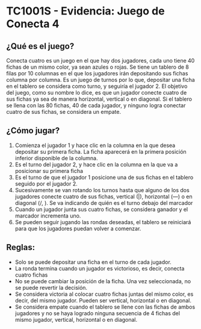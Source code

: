 # TC1001S - Evidencia: Juego de Conecta 4

## ¿Qué es el juego?
Conecta cuatro es un juego en el que hay dos jugadores, cada uno tiene 40 fichas de un mismo color, ya sean azules o rojas. Se tiene un tablero de 8 filas por 10 columnas en el que los jugadores irán depositando sus fichas columna por columna. Es un juego de turnos por lo que, depositar una ficha en el tablero se considera como turno, y seguiría el jugador 2. El objetivo del juego, como su nombre lo dice, es que un jugador conecte cuatro de sus fichas ya sea de manera horizontal, vertical o en diagonal. 
Si el tablero se llena con las 80 fichas, 40 de cada jugador, y ninguno logra conectar cuatro de sus fichas, se considera un empate.


## ¿Cómo jugar?
1. Comienza el jugador 1 y hace clic en la columna en la que desea depositar su primera ficha. La ficha aparecerá en la primera posición inferior disponible de la columna.
2. Es el turno del jugador 2, y hace clic en la columna en la que va a posicionar su primera ficha
3. Es el turno de que el jugador 1 posicione una de sus fichas en el tablero seguido por el jugador 2. 
4. Sucesivamente se van rotando los turnos hasta que alguno de los dos jugadores conecte cuatro de sus fichas, vertical (|), horizontal (—) o en diagonal (/, \). Se va indicando de quién es el turno debajo del marcador 
5. Cuando un jugador junta sus cuatro fichas, se considera ganador y el marcador incrementa uno.
6. Se pueden seguir jugando las rondas deseadas, el tablero se reiniciará para que los jugadores puedan volver a comenzar.


## Reglas:
* Solo se puede depositar una ficha en el turno de cada jugador.
* La ronda termina cuando un jugador es victorioso, es decir, conecta cuatro fichas
* No se puede cambiar la posición de la ficha. Una vez seleccionada, no se puede revertir la decisión.
* Se considera victoria al colocar cuatro fichas juntas del mismo color, es decir, del mismo jugador. Pueden ser vertical, horizontal o en diagonal. 
* Se considera empate cuando el tablero se llene con las fichas de ambos jugadores y no se haya logrado ninguna secuencia de 4 fichas del mismo jugador, vertical, horizontal o en diagonal.
